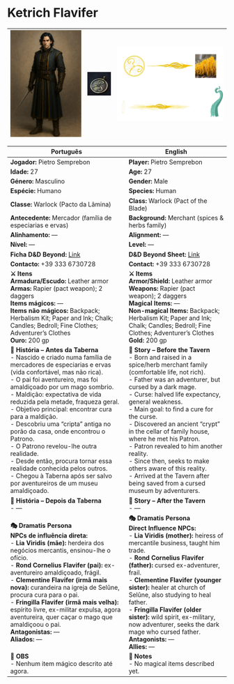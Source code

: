 # Ketrich Flavifer

| ![{ height=200 }](../../../assets/pc/pc_ketrich_flavifer_01.png) | ![{ height=200 }](../../../assets/pc/pc_ketrich_flavifer_02.jpg) | ![{ height=200 }](../../../assets/pc/pc_ketrich_flavifer_03.jpg) |
| ------------------------------------------------ | ------------------------------------------------ | ------------------------------------------------ |

| Português | English |
| --------- | ------- |
| **Jogador:** Pietro Semprebon | **Player:** Pietro Semprebon |
| **Idade:** 27 | **Age:** 27 |
| **Género:** Masculino | **Gender:** Male |
| **Espécie:** Humano | **Species:** Human |
| **Classe:** Warlock (Pacto da Lâmina) | **Class:** Warlock (Pact of the Blade) |
| **Antecedente:** Mercador (família de especiarias e ervas) | **Background:** Merchant (spices & herbs family) |
| **Alinhamento:** — | **Alignment:** — |
| **Nível:** — | **Level:** — |
| **Ficha D&D Beyond:** [Link](https://www.dndbeyond.com/characters/149408058) | **D&D Beyond Sheet:** [Link](https://www.dndbeyond.com/characters/149408058) |
| **Contacto:** +39 333 6730728 | **Contact:** +39 333 6730728 |
| **⚔️ Itens**<br>**Armadura/Escudo:** Leather armor<br>**Armas:** Rapier (pact weapon); 2 daggers<br>**Items mágicos:** —<br>**Items não mágicos:** Backpack; Herbalism Kit; Paper and Ink; Chalk; Candles; Bedroll; Fine Clothes; Adventurer’s Clothes<br>**Ouro:** 200 gp | **⚔️ Items**<br>**Armor/Shield:** Leather armor<br>**Weapons:** Rapier (pact weapon); 2 daggers<br>**Magical Items:** —<br>**Non-magical Items:** Backpack; Herbalism Kit; Paper and Ink; Chalk; Candles; Bedroll; Fine Clothes; Adventurer’s Clothes<br>**Gold:** 200 gp |
| **📖 História – Antes da Taberna**<br>- Nascido e criado numa família de mercadores de especiarias e ervas (vida confortável, mas não rica).<br>- O pai foi aventureiro, mas foi amaldiçoado por um mago sombrio.<br>- Maldição: expectativa de vida reduzida pela metade, fraqueza geral.<br>- Objetivo principal: encontrar cura para a maldição.<br>- Descobriu uma “cripta” antiga no porão da casa, onde encontrou o Patrono.<br>- O Patrono revelou-lhe outra realidade.<br>- Desde então, procura tornar essa realidade conhecida pelos outros.<br>- Chegou à Taberna após ser salvo por aventureiros de um museu amaldiçoado. | **📖 Story – Before the Tavern**<br>- Born and raised in a spice/herb merchant family (comfortable life, not rich).<br>- Father was an adventurer, but cursed by a dark mage.<br>- Curse: halved life expectancy, general weakness.<br>- Main goal: to find a cure for the curse.<br>- Discovered an ancient “crypt” in the cellar of family house, where he met his Patron.<br>- Patron revealed to him another reality.<br>- Since then, seeks to make others aware of this reality.<br>- Arrived at the Tavern after being saved from a cursed museum by adventurers. |
| **📖 História – Depois da Taberna**<br>- — | **📖 Story – After the Tavern**<br>- — |
| **🎭 Dramatis Persona**<br>**NPCs de influência direta:**<br>- **Lia Viridis (mãe):** herdeira dos negócios mercantis, ensinou-lhe o ofício.<br>- **Rond Cornelius Flavifer (pai):** ex-aventureiro amaldiçoado, frágil.<br>- **Clementine Flavifer (irmã mais nova):** curandeira na igreja de Selûne, procura cura para o pai.<br>- **Fringilla Flavifer (irmã mais velha):** espírito livre, ex-militar expulsa, agora aventureira, quer caçar o mago que amaldiçoou o pai.<br>**Antagonistas:** —<br>**Aliados:** — | **🎭 Dramatis Persona**<br>**Direct Influence NPCs:**<br>- **Lia Viridis (mother):** heiress of mercantile business, taught him trade.<br>- **Rond Cornelius Flavifer (father):** cursed ex-adventurer, frail.<br>- **Clementine Flavifer (younger sister):** healer at church of Selûne, also studying to heal father.<br>- **Fringilla Flavifer (older sister):** wild spirit, ex-military, now adventurer, seeks the dark mage who cursed father.<br>**Antagonists:** —<br>**Allies:** — |
| **🔮 OBS**<br>- Nenhum item mágico descrito até agora. | **🔮 Notes**<br>- No magical items described yet. |
